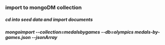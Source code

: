 ### import to mongoDM collection

##### cd into seed data and import documents

##### mongoimport --collection=medalsbygames --db=olympics medals-by-games.json --jsonArray
